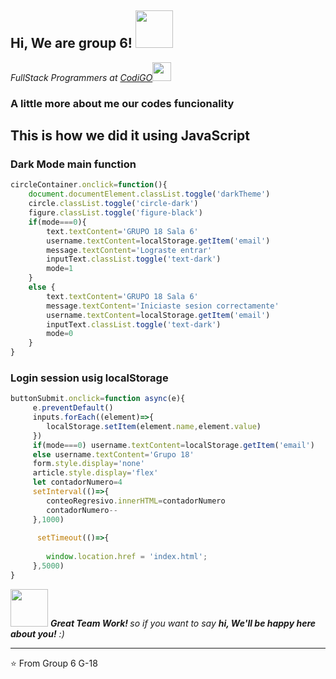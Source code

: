 <h2> Hi, We are group 6! <img src="https://media.giphy.com/media/qgQUggAC3Pfv687qPC/giphy.gif" width="60"></h2>

<p><em>FullStack Programmers at <a href="https://codigo.edu.pe/">CodiGO</a><img src="https://media.giphy.com/media/fYSnHlufseco8Fh93Z/giphy.gif" width="30">
</em></p>

###  A little more about me our codes funcionality  
 <h2> This is how we did it using JavaScript</h2>

###  Dark Mode main function  

```javascript
circleContainer.onclick=function(){
    document.documentElement.classList.toggle('darkTheme')
    circle.classList.toggle('circle-dark')
    figure.classList.toggle('figure-black')
    if(mode===0){
        text.textContent='GRUPO 18 Sala 6'
        username.textContent=localStorage.getItem('email')
        message.textContent='Lograste entrar'
        inputText.classList.toggle('text-dark')
        mode=1
    }
    else {
        text.textContent='GRUPO 18 Sala 6'
        message.textContent='Iniciaste sesion correctamente'
        username.textContent=localStorage.getItem('email')
        inputText.classList.toggle('text-dark')
        mode=0
    }
}
```
### Login session usig localStorage

```javascript
buttonSubmit.onclick=function async(e){
     e.preventDefault()
     inputs.forEach((element)=>{
        localStorage.setItem(element.name,element.value)
     })
     if(mode===0) username.textContent=localStorage.getItem('email')
     else username.textContent='Grupo 18'
     form.style.display='none'
     article.style.display='flex'
     let contadorNumero=4
     setInterval(()=>{
        conteoRegresivo.innerHTML=contadorNumero
        contadorNumero--
     },1000)
     
      setTimeout(()=>{
       
        window.location.href = 'index.html';
     },5000)   
}


```
<img src="https://media.giphy.com/media/LnQjpWaON8nhr21vNW/giphy.gif" width="60"> <em><b>Great Team Work! </b> so if you want to say <b>hi, We'll be happy here about you!</b> :)</em>

---

⭐️ From Group 6 G-18